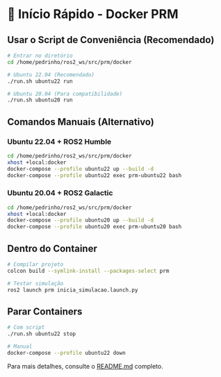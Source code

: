 # 🚀 Início Rápido - Docker PRM

## Usar o Script de Conveniência (Recomendado)

```bash
# Entrar no diretório
cd /home/pedrinho/ros2_ws/src/prm/docker

# Ubuntu 22.04 (Recomendado)
./run.sh ubuntu22 run

# Ubuntu 20.04 (Para compatibilidade)
./run.sh ubuntu20 run
```

## Comandos Manuais (Alternativo)

### Ubuntu 22.04 + ROS2 Humble
```bash
cd /home/pedrinho/ros2_ws/src/prm/docker
xhost +local:docker
docker-compose --profile ubuntu22 up --build -d
docker-compose --profile ubuntu22 exec prm-ubuntu22 bash
```

### Ubuntu 20.04 + ROS2 Galactic
```bash
cd /home/pedrinho/ros2_ws/src/prm/docker
xhost +local:docker
docker-compose --profile ubuntu20 up --build -d
docker-compose --profile ubuntu20 exec prm-ubuntu20 bash
```

## Dentro do Container

```bash
# Compilar projeto
colcon build --symlink-install --packages-select prm

# Testar simulação
ros2 launch prm inicia_simulacao.launch.py
```

## Parar Containers

```bash
# Com script
./run.sh ubuntu22 stop

# Manual
docker-compose --profile ubuntu22 down
```

Para mais detalhes, consulte o [README.md](README.md) completo.
